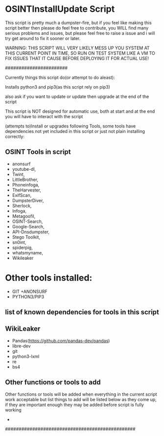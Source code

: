 # OSINTInstallUpdate Script


This script is pretty much a dumpster-fire, but if you feel like making this script better then please do feel free to contribute, you WILL find many serious problems and issues, but please feel free to raise a issue and i will try get around to fix it sooner or later.

WARNING: THIS SCRIPT WILL VERY LIKELY MESS UP YOU SYSTEM AT THIS CURRENT POINT IN TIME, SO RUN ON TEST SYSTEM LIKE A VM TO FIX ISSUES THAT IT CAUSE BEFORE DEPLOYING IT FOR ACTUAL USE! 



#######################


Currently things this script do(or attempt to do aleast):



Installs python3 and pip3(as this script rely on pip3)

also ask if you want to update or update then upgrade at the end of the script

This script is NOT designed for automatic use, both at start and at the end you will have to interact with the script



(attempts to)Install or upgrades following Tools, some tools have dependencies not yet included in this script or just not plain installing correctly:


## OSINT Tools in script
+ anonsurf
+ youtube-dl,
+ Twint,
+ LittleBrother,
+ Phoneinfoga,
+ TheHarvester,
+ ExifScan,
+ DumpsterDiver,
+ Sherlock,
+ Infoga,
+ Metagoofil,
+ OSINT-Search,
+ Google-Search,
+ API-Dnsdumpster,
+ Stego Toolkit,
+ sn0int,
+ spiderpig,
+ whatsmyname,
+ Wikileaker

# Other tools installed:

+ GIT
+ANONSURF
+ PYTHON3/PIP3

## list of known dependencies for tools in this script

## WikiLeaker
+ Pandas(https://github.com/pandas-dev/pandas)
+ libre-dev
+ git
+ python3-lxml
+ re
+ bs4
 
## Other functions or tools to add

Other functions or tools will be added when everything in the current script work acceptable but list things to add will be listed below as they come up, if they are important enough they may be added before script is fully working


-

################################################

